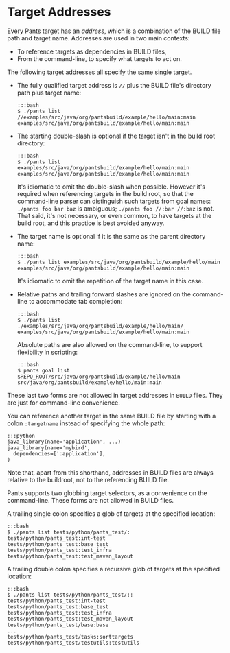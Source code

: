 Target Addresses
================

Every Pants target has an _address_, which is a combination of the BUILD file path and target name. 
Addresses are used in two main contexts:
 
+ To reference targets as dependencies in BUILD files,
+ From the command-line, to specify what targets to act on.

<a pantsmark="addresses_synonyms"> </a>

The following target addresses all specify the same single target.

-   The fully qualified target address is `//` plus the BUILD file's directory path plus target name:

        :::bash
        $ ./pants list //examples/src/java/org/pantsbuild/example/hello/main:main
        examples/src/java/org/pantsbuild/example/hello/main:main

-   The starting double-slash is optional if the target isn't in the build root directory:

        :::bash
        $ ./pants list examples/src/java/org/pantsbuild/example/hello/main:main
        examples/src/java/org/pantsbuild/example/hello/main:main
        
    It's idiomatic to omit the double-slash when possible.  However it's required when referencing
    targets in the build root, so that the command-line parser can distinguish such targets from
    goal names: `./pants foo bar baz` is ambiguous; `./pants foo //:bar //:baz` is not.
    That said, it's not necessary, or even common, to have targets at the build root, and this
    practice is best avoided anyway.

-   The target name is optional if it is the same as the parent directory name:

        :::bash
        $ ./pants list examples/src/java/org/pantsbuild/example/hello/main
        examples/src/java/org/pantsbuild/example/hello/main:main
        
    It's idiomatic to omit the repetition of the target name in this case.

-   Relative paths and trailing forward slashes are ignored on the
    command-line to accommodate tab completion:

        :::bash
        $ ./pants list ./examples/src/java/org/pantsbuild/example/hello/main/
        examples/src/java/org/pantsbuild/example/hello/main:main

    Absolute paths are also allowed on the command-line, to support flexibility in scripting:

        :::bash
        $ pants goal list $REPO_ROOT/src/java/org/pantsbuild/example/hello/main
        src/java/org/pantsbuild/example/hello/main:main

These last two forms are not allowed in target addresses in `BUILD` files. 
They are just for command-line convenience.

You can reference another target in the same BUILD file by starting with a
colon ``:targetname`` instead of specifying the whole path:

    :::python
    java_library(name='application', ...)
    java_library(name='mybird',
      dependencies=[':application'],
    )

Note that, apart from this shorthand, addresses in BUILD files are always relative to the buildroot, 
not to the referencing BUILD file.

Pants supports two globbing target selectors, as a convenience on the command-line. These forms
are not allowed in BUILD files.

A trailing single colon specifies a glob of targets at the specified location:

    :::bash
    $ ./pants list tests/python/pants_test/:
    tests/python/pants_test:int-test
    tests/python/pants_test:base_test
    tests/python/pants_test:test_infra
    tests/python/pants_test:test_maven_layout

A trailing double colon specifies a recursive glob of targets at the specified location:

    :::bash
    $ ./pants list tests/python/pants_test/::
    tests/python/pants_test:int-test
    tests/python/pants_test:base_test
    tests/python/pants_test:test_infra
    tests/python/pants_test:test_maven_layout
    tests/python/pants_test/base:base
    ...
    tests/python/pants_test/tasks:sorttargets
    tests/python/pants_test/testutils:testutils
